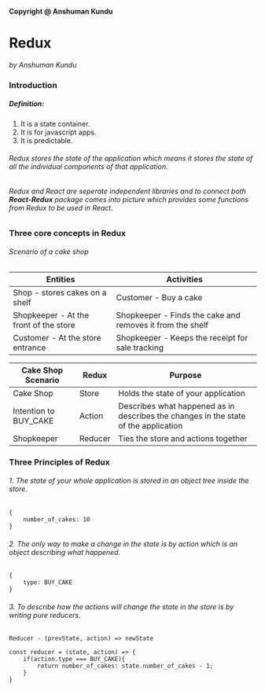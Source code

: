 **Copyright @ Anshuman Kundu**

# Redux
*by Anshuman Kundu*


### Introduction

##### Definition:
1. It is a state container.
2. It is for javascript apps.
3. It is predictable.

###### Redux stores the state of the application which means it stores the state of all the individual components of that application.

###### Redux and React are seperate independent libraries and to connect both **React-Redux** package comes into picture which provides some functions from Redux to be used in React.

### Three core concepts in Redux

###### *Scenario of a cake shop*

| Entities | Activities |
|-----------------|-----------------|
| Shop - stores cakes on a shelf | Customer - Buy a cake | 
| Shopkeeper - At the front of the store | Shopkeeper - Finds the cake and removes it from the shelf | 
| Customer - At the store entrance | Shopkeeper - Keeps the receipt for sale tracking |


| Cake Shop Scenario | Redux | Purpose |
|--------------------|-------|---------|
| Cake Shop | Store | Holds the state of your application |
| Intention to BUY_CAKE | Action | Describes what happened as in describes the changes in the state of the application |
| Shopkeeper | Reducer | Ties the store and actions together |

### Three Principles of Redux

###### 1. The state of your whole application is stored in an object tree inside the store.
    {
        number_of_cakes: 10
    }
###### 2. The only way to make a change in the state is by action which is an object describing what happened.
    {
        type: BUY_CAKE
    }
###### 3. To describe how the actions will change the state in the store is by writing pure reducers.
    Reducer - (prevState, action) => newState

    const reducer = (state, action) => {
        if(action.type === BUY_CAKE){
            return number_of_cakes: state.number_of_cakes - 1;
        }
    }